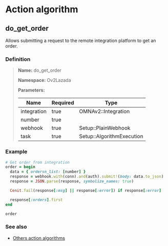 # Action algorithm

## do_get_order

Allows submitting a request to the remote integration platform to get an order.
    
### Definition

> **Name:** do_get_order
> 
> **Namespace:** Ov2Lazada
>
> **Parameters:**
> 
> | Name | Required | Type |
> | --- | --- | --- |
> | integration | true | OMNAv2::Integration |
> | number | true |  |
> | webhook | true | Setup::PlainWebhook |
> | task | true | Setup::AlgorithmExecution |

### Example
```ruby
# Get order from integration
order = begin
  data = { ordersn_list: [number] }
  response = webhook.with(conn).and(auth).submit!(body: data.to_json)
  response = JSON.parse(response, symbolize_names: true)

  Cenit.fail(response[:msg] || response[:error]) if response[:error]

  response[:orders].first
end

order
```

### See also
* [Others action algorithms](overview?id=do_get_order)